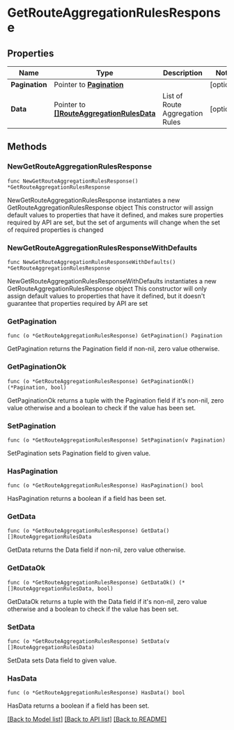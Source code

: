 # GetRouteAggregationRulesResponse

## Properties

Name | Type | Description | Notes
------------ | ------------- | ------------- | -------------
**Pagination** | Pointer to [**Pagination**](Pagination.md) |  | [optional] 
**Data** | Pointer to [**[]RouteAggregationRulesData**](RouteAggregationRulesData.md) | List of Route Aggregation Rules | [optional] 

## Methods

### NewGetRouteAggregationRulesResponse

`func NewGetRouteAggregationRulesResponse() *GetRouteAggregationRulesResponse`

NewGetRouteAggregationRulesResponse instantiates a new GetRouteAggregationRulesResponse object
This constructor will assign default values to properties that have it defined,
and makes sure properties required by API are set, but the set of arguments
will change when the set of required properties is changed

### NewGetRouteAggregationRulesResponseWithDefaults

`func NewGetRouteAggregationRulesResponseWithDefaults() *GetRouteAggregationRulesResponse`

NewGetRouteAggregationRulesResponseWithDefaults instantiates a new GetRouteAggregationRulesResponse object
This constructor will only assign default values to properties that have it defined,
but it doesn't guarantee that properties required by API are set

### GetPagination

`func (o *GetRouteAggregationRulesResponse) GetPagination() Pagination`

GetPagination returns the Pagination field if non-nil, zero value otherwise.

### GetPaginationOk

`func (o *GetRouteAggregationRulesResponse) GetPaginationOk() (*Pagination, bool)`

GetPaginationOk returns a tuple with the Pagination field if it's non-nil, zero value otherwise
and a boolean to check if the value has been set.

### SetPagination

`func (o *GetRouteAggregationRulesResponse) SetPagination(v Pagination)`

SetPagination sets Pagination field to given value.

### HasPagination

`func (o *GetRouteAggregationRulesResponse) HasPagination() bool`

HasPagination returns a boolean if a field has been set.

### GetData

`func (o *GetRouteAggregationRulesResponse) GetData() []RouteAggregationRulesData`

GetData returns the Data field if non-nil, zero value otherwise.

### GetDataOk

`func (o *GetRouteAggregationRulesResponse) GetDataOk() (*[]RouteAggregationRulesData, bool)`

GetDataOk returns a tuple with the Data field if it's non-nil, zero value otherwise
and a boolean to check if the value has been set.

### SetData

`func (o *GetRouteAggregationRulesResponse) SetData(v []RouteAggregationRulesData)`

SetData sets Data field to given value.

### HasData

`func (o *GetRouteAggregationRulesResponse) HasData() bool`

HasData returns a boolean if a field has been set.


[[Back to Model list]](../README.md#documentation-for-models) [[Back to API list]](../README.md#documentation-for-api-endpoints) [[Back to README]](../README.md)



